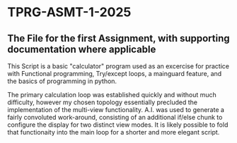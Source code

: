# TPRG-ASMT-1-2025
## The File for the first Assignment, with supporting documentation where applicable

This Script is a basic "calculator" program used as an excercise for practice with Functional programming, Try/except loops, a mainguard feature, and the basics of programming in python. 

The primary calculation loop was established quickly and without much difficulty, however my chosen topology essentially precluded the implementation of the multi-view functionality. A.I. was used to generate a fairly convoluted work-around, consisting of an additional if/else chunk to configure the display for two distinct view modes. It is likely possible to fold that functionaity into the main loop for a shorter and more elegant script. 

